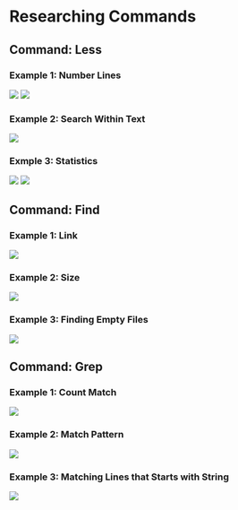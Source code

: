# Researching Commands

## Command: Less
### Example 1: Number Lines
![](https://user-images.githubusercontent.com/114209345/199067704-4113dbd7-514c-46c6-9551-af0b24e0a163.png)
![](https://user-images.githubusercontent.com/114209345/199067724-f11c2a68-bcb7-4b75-ad7a-82d7d6ec6701.png)

### Example 2: Search Within Text
![](https://user-images.githubusercontent.com/114209345/199068190-5317b8b9-ffe9-49d6-9082-9f3bf4cf235f.png)

### Exmple 3: Statistics
![](https://user-images.githubusercontent.com/114209345/199068723-f6129b00-6add-437c-8f23-7f090ef3b413.png)
![](https://user-images.githubusercontent.com/114209345/199068753-800dbc7c-6e7e-44cc-a249-e8a91a9942a1.png)

## Command: Find
### Example 1: Link
![](https://user-images.githubusercontent.com/114209345/198929644-cadeac75-9b74-4f79-b442-e1565e609ffd.png)

### Example 2: Size
![](https://user-images.githubusercontent.com/114209345/198929574-d493f973-b490-4c00-a123-6f6756bd5e80.png)

### Example 3: Finding Empty Files
![](https://user-images.githubusercontent.com/114209345/198929505-daaba170-187e-4b97-8d91-858747bbc2a1.png)


## Command: Grep
### Example 1: Count Match
![](https://user-images.githubusercontent.com/114209345/198929458-c653512d-2bb4-4b9f-b42b-455881e8fa94.png)

### Example 2: Match Pattern
![](https://user-images.githubusercontent.com/114209345/198929373-9fa86473-fcc0-4673-8bc2-fec74f6826b4.png)

### Example 3: Matching Lines that Starts with String
![](https://user-images.githubusercontent.com/114209345/198929219-18f50e51-5cb1-4c14-8e01-3e30638c7924.png)


